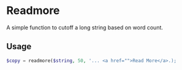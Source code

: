 # Readmore

A simple function to cutoff a long string based on word count.

## Usage

```php
$copy = readmore($string, 50, '... <a href="">Read More</a>.);
```